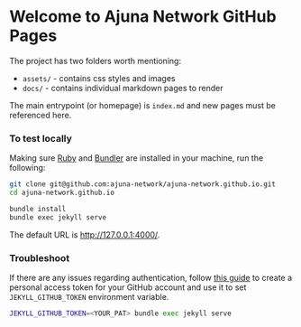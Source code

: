 # Welcome to Ajuna Network GitHub Pages

The project has two folders worth mentioning:

- `assets/` - contains css styles and images
- `docs/` - contains individual markdown pages to render

The main entrypoint (or homepage) is `index.md` and new pages must be referenced here.

### To test locally

Making sure [Ruby](https://www.ruby-lang.org/en/documentation/installation/) and [Bundler](https://bundler.io/) are installed in your machine, run the following:

```sh
git clone git@github.com:ajuna-network/ajuna-network.github.io.git
cd ajuna-network.github.io

bundle install
bundle exec jekyll serve
```

The default URL is http://127.0.0.1:4000/.

### Troubleshoot

If there are any issues regarding authentication, follow [this guide](https://jekyll.github.io/github-metadata/authentication/#authentication) to create a personal access token for your GitHub account and use it to set `JEKYLL_GITHUB_TOKEN` environment variable.

```sh
JEKYLL_GITHUB_TOKEN=<YOUR_PAT> bundle exec jekyll serve
```
